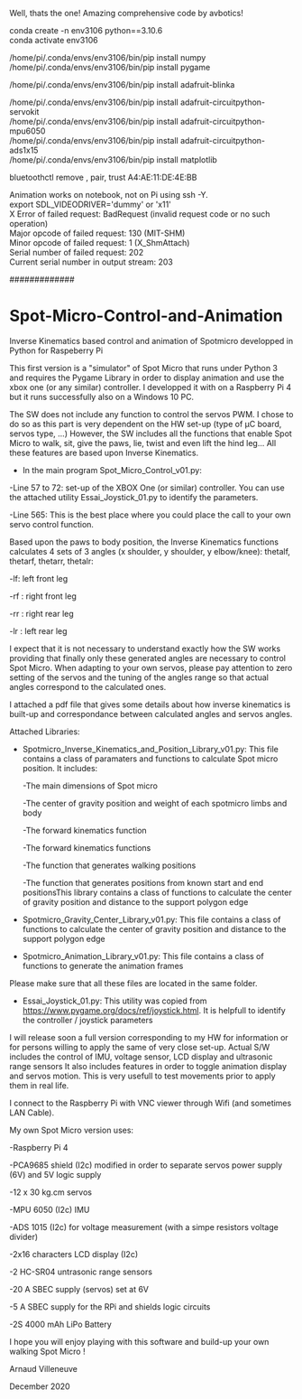 Well, thats the one! Amazing comprehensive code by avbotics!  

conda create -n env3106 python==3.10.6  
conda activate env3106  

/home/pi/.conda/envs/env3106/bin/pip install numpy  
/home/pi/.conda/envs/env3106/bin/pip install pygame   


/home/pi/.conda/envs/env3106/bin/pip install adafruit-blinka  

/home/pi/.conda/envs/env3106/bin/pip install adafruit-circuitpython-servokit    
/home/pi/.conda/envs/env3106/bin/pip install adafruit-circuitpython-mpu6050  
/home/pi/.conda/envs/env3106/bin/pip install adafruit-circuitpython-ads1x15  
/home/pi/.conda/envs/env3106/bin/pip install matplotlib  

bluetoothctl remove , pair, trust A4:AE:11:DE:4E:BB  

Animation works on notebook, not on Pi using ssh -Y.  
export SDL_VIDEODRIVER='dummy'  or 'x11'  
X Error of failed request:  BadRequest (invalid request code or no such operation)  
  Major opcode of failed request:  130 (MIT-SHM)  
  Minor opcode of failed request:  1 (X_ShmAttach)  
  Serial number of failed request:  202  
  Current serial number in output stream:  203  

#############

# Spot-Micro-Control-and-Animation
Inverse Kinematics based control and animation of Spotmicro developped in Python for Raspeberry Pi

This first version is a "simulator" of Spot Micro that runs under Python 3 and requires the Pygame Library in order to display animation and use the xbox one (or any similar) controller. I developped it with on a Raspberry Pi 4 but it runs successfully also on a Windows 10 PC.

The SW does not include any function to control the servos PWM. I chose to do so as this part is very dependent on the HW set-up (type of µC board, servos type, ...)
However, the SW includes all the functions that enable Spot Micro to walk, sit, give the paws, lie, twist and even lift the hind leg...
All these features are based upon Inverse Kinematics.

* In the main program Spot_Micro_Control_v01.py:

-Line 57 to 72: set-up of the XBOX One (or similar) controller. You can use the attached utility Essai_Joystick_01.py to identify the parameters.

-Line 565: This is the best place where you could place the call to your own servo control function.
 
Based upon the paws to body position, the Inverse Kinematics functions calculates 4 sets of 3 angles (x shoulder, y shoulder, y elbow/knee): thetalf, thetarf, thetarr, thetalr:

-lf: left front leg

-rf : right front leg

-rr : right rear leg

-lr : left rear leg

I expect that it is not necessary to understand exactly how the SW works providing that finally only these generated angles are necessary to control Spot Micro.
When adapting to your own servos, please pay attention to zero setting of the servos and the tuning of the angles range so that actual angles correspond to the calculated ones.

I attached a pdf file that gives some details about how inverse kinematics is built-up and correspondance between calculated angles and servos angles.

Attached Libraries:

* Spotmicro_Inverse_Kinematics_and_Position_Library_v01.py: This file contains a class of paramaters and functions to calculate Spot micro position. It includes:
  
   -The main dimensions of Spot micro
   
   -The center of gravity position and weight of each spotmicro limbs and body
   
   -The forward kinematics function
   
   -The forward kinematics functions
   
   -The function that generates walking positions
   
   -The function that generates positions from known start and end positionsThis library contains a class of functions to calculate the center of gravity position
    and distance to the support polygon edge


* Spotmicro_Gravity_Center_Library_v01.py: This file contains a class of functions to calculate the center of gravity position and distance to the support polygon edge


* Spotmicro_Animation_Library_v01.py:
  This file contains a class of functions to generate the animation frames

Please make sure that all these files are located in the same folder.

* Essai_Joystick_01.py: This utility was copied from https://www.pygame.org/docs/ref/joystick.html. It is helpfull to identify the controller / joystick parameters




I will release soon a full version corresponding to my HW for information or for persons willing to apply the same of very close set-up.
Actual S/W includes the control of IMU, voltage sensor, LCD display and ultrasonic range sensors
It also includes features in order to toggle animation display and servos motion. This is very usefull to test movements prior to apply them in real life.

I connect to the Raspberry Pi with VNC viewer through Wifi (and sometimes LAN Cable). 

My own Spot Micro version uses:

-Raspberry Pi 4

-PCA9685 shield (I2c) modified in order to separate servos power supply (6V) and 5V logic supply

-12 x 30 kg.cm servos

-MPU 6050 (I2c) IMU

-ADS 1015 (I2c) for voltage measurement (with a simpe resistors voltage divider)

-2x16 characters LCD display (I2c)

-2 HC-SR04 untrasonic range sensors

-20 A SBEC supply (servos) set at 6V

-5 A SBEC supply for the RPi and shields logic circuits

-2S 4000 mAh LiPo Battery

I hope you will enjoy playing with this software and build-up your own walking Spot Micro ! 



Arnaud Villeneuve

December 2020




